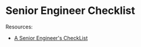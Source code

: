 # Senior Engineer Checklist

Resources:

 - [A Senior Engineer's CheckList](https://littleblah.com/post/2019-09-01-senior-engineer-checklist/)